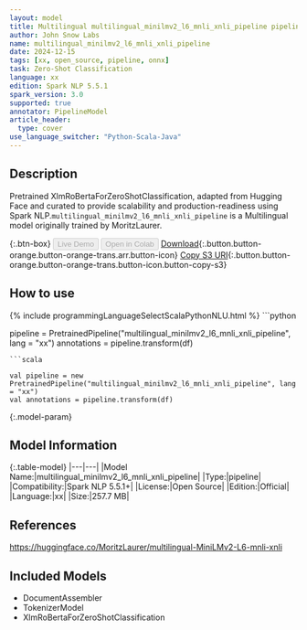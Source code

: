```yaml
---
layout: model
title: Multilingual multilingual_minilmv2_l6_mnli_xnli_pipeline pipeline XlmRoBertaForZeroShotClassification from MoritzLaurer
author: John Snow Labs
name: multilingual_minilmv2_l6_mnli_xnli_pipeline
date: 2024-12-15
tags: [xx, open_source, pipeline, onnx]
task: Zero-Shot Classification
language: xx
edition: Spark NLP 5.5.1
spark_version: 3.0
supported: true
annotator: PipelineModel
article_header:
  type: cover
use_language_switcher: "Python-Scala-Java"
---
```


## Description

Pretrained XlmRoBertaForZeroShotClassification, adapted from Hugging Face and curated to provide scalability and production-readiness using Spark NLP.`multilingual_minilmv2_l6_mnli_xnli_pipeline` is a Multilingual model originally trained by MoritzLaurer.

{:.btn-box}
<button class="button button-orange" disabled>Live Demo</button>
<button class="button button-orange" disabled>Open in Colab</button>
[Download](https://s3.amazonaws.com/auxdata.johnsnowlabs.com/public/models/multilingual_minilmv2_l6_mnli_xnli_pipeline_xx_5.5.1_3.0_1734232668850.zip){:.button.button-orange.button-orange-trans.arr.button-icon}
[Copy S3 URI](s3://auxdata.johnsnowlabs.com/public/models/multilingual_minilmv2_l6_mnli_xnli_pipeline_xx_5.5.1_3.0_1734232668850.zip){:.button.button-orange.button-orange-trans.button-icon.button-copy-s3}

## How to use



<div class="tabs-box" markdown="1">
{% include programmingLanguageSelectScalaPythonNLU.html %}
```python

pipeline = PretrainedPipeline("multilingual_minilmv2_l6_mnli_xnli_pipeline", lang = "xx")
annotations =  pipeline.transform(df)   

```
```scala

val pipeline = new PretrainedPipeline("multilingual_minilmv2_l6_mnli_xnli_pipeline", lang = "xx")
val annotations = pipeline.transform(df)

```
</div>

{:.model-param}
## Model Information

{:.table-model}
|---|---|
|Model Name:|multilingual_minilmv2_l6_mnli_xnli_pipeline|
|Type:|pipeline|
|Compatibility:|Spark NLP 5.5.1+|
|License:|Open Source|
|Edition:|Official|
|Language:|xx|
|Size:|257.7 MB|

## References

https://huggingface.co/MoritzLaurer/multilingual-MiniLMv2-L6-mnli-xnli

## Included Models

- DocumentAssembler
- TokenizerModel
- XlmRoBertaForZeroShotClassification